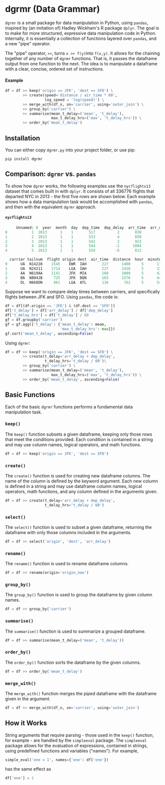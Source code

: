 # dgrmr (Data Grammar)

`dgrmr` is a small package for data manipulation in Python, using `pandas`, inspired by (an imitation of) Hadley Wickham's 
R package `dplyr`. The goal is to make for more structured, expressive data manipulation code in Python. Internally, it is 
 essentially a collection of functions layered over `pandas`, and a new "pipe" operator.

The "pipe" operator, `>>`, turns `x >> f(y)`into `f(x,y)`. It allows for the chaining together of any number of `dgrmr` 
functions. That is, it passes the dataframe output from one function to the next. The idea is to manipulate a dataframe 
with a clear, concise, ordered set of instructions.

#### Example
```python
df = df >> keep('origin == JFK', 'dest == SFO') \
        >> create(speed='distance / air_time * 60',
                  log_speed = 'log(speed)') \
        >> merge_with(df_n, on='carrier', using='outer_join') \
        >> group_by('carrier') \
        >> summarise(mean_t_delay=('mean', 't_delay'),
                     max_t_delay_hrs=('max', 't_delay_hrs')) \
        >> order_by('mean_t_delay')
```

## Installation

You can either copy `dgrmr.py` into your project folder, or use pip:

```
pip install dgrmr
```


## Comparison: `dgrmr` vs. `pandas`

To show how `dgrmr` works, the following examples use the `nycflights13` dataset
that comes built in with `dplyr`. It consists of all 336776 flights that
departed NYC in 2013 - the first five rows are shown below. Each example 
shows how a data manipulation task would be accomplished with `pandas`, 
and then with the equivalent `dgrmr` approach.

#### `nycflights13`

```python
     Unnamed: 0  year  month  day  dep_time  dep_delay  arr_time  arr_delay  \
0           1  2013      1    1       517          2       830         11   
1           2  2013      1    1       533          4       850         20   
2           3  2013      1    1       542          2       923         33   
3           4  2013      1    1       544         -1      1004        -18   
4           5  2013      1    1       554         -6       812        -25   

  carrier tailnum  flight origin dest  air_time  distance  hour  minute  
0      UA  N14228    1545    EWR  IAH       227      1400     5      17  
1      UA  N24211    1714    LGA  IAH       227      1416     5      33  
2      AA  N619AA    1141    JFK  MIA       160      1089     5      42  
3      B6  N804JB     725    JFK  BQN       183      1576     5      44  
4      DL  N668DN     461    LGA  ATL       116       762     5      54  
```

Suppose we want to compare delay times between carriers, and specifically
flights between JFK and SFO. Using `pandas`, the code is:

```python
df = df[(df.origin == 'JFK') & (df.dest == 'SFO')]
df['t_delay'] = df['arr_delay'] / df['dep_delay']
df['t_delay_hrs'] = df['t_delay'] / 60
gf = df.groupby('carrier')
gf = gf.agg({'t_delay': {'mean_t_delay': mean,
                         'max_t_delay_hrs': max}})
gf.sort('mean_t_delay', ascending=False)                         
```

Using `dgrmr`:
```python
df = df >> keep('origin == JFK', 'dest == SFO') \
        >> create(t_delay='arr_delay + dep_delay',
                  t_delay_hrs='t_delay / 60')\
        >> group_by('carrier') \
        >> summarise(mean_t_delay=('mean', 't_delay'),
                     max_t_delay_hrs=('max', 't_delay_hrs')) \
        >> order_by('mean_t_delay', ascending=False)
```

## Basic Functions

Each of the basic `dgrmr` functions performs a fundamental data manipulation task.

### `keep()`

The `keep()` function subsets a given dataframe, keeping only those rows that meet
the conditions provided. Each condition is contained in a string and may use
column names, logical operators, and math functions.

```python
df = df >> keep('origin == JFK', 'dest == SFO')
```

### `create()`

The `create()` function is used for creating new dataframe columns. The
name of the column is defined by the keyword argument. Each new column is
defined in a string and may use dataframe column names, logical operators,
math functions, and any column defined in the arguments given.

```python
df = df >> create(t_delay='arr_delay + dep_delay',
                  t_delay_hrs='t_delay / 60')
```

### `select()`

The `select()` function is used to subset a given dataframe, returning the dataframe with only those columns included
in the arguments.

```python
df = df >> select('origin', 'dest', 'arr_delay')
```

### `rename()`

The `rename()` function is used to rename dataframe columns.

```python
df = df >> rename(origin='origin_new')
```

### `group_by()`

The `group_by()` function is used to group the dataframe by given column names.

```python
df = df >> group_by('carrier')
```


### `summarise()`

The `summarise()` function is used to summarize a grouped dataframe.

```python
df = df >> summarise(mean_t_delay=('mean', 't_delay'))
```


### `order_by()`

The `order_by()` function sorts the dataframe by the given columns.

```python
df = df >> order_by('mean_t_delay')
```

### `merge_with()`

The `merge_with()` function merges the piped dataframe with the dataframe
given in the argument.

```python
df = df >> merge_with(df_n, on='carrier', using='outer_join')
```

## How it Works

String arguments that require parsing - those used in the `keep()` function, for example - are handled by the 
`simpleeval` package. The `simpleeval` package allows for the evaluation of expressions, contained in strings,
using predefined functions and variables ("names"). For example,

```python
simple_eval('one = 1', names={'one': df['one'})
```

has the same effect as

```python
df['one'] = 1
```




